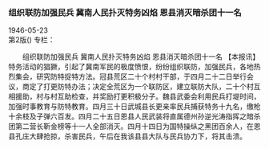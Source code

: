 ### 组织联防加强民兵  冀南人民扑灭特务凶焰  恩县消灭暗杀团十一名  

1946-05-23  
第2版()
专栏：

　　组织联防加强民兵
    冀南人民扑灭特务凶焰
    恩县消灭暗杀团十一名
    【本报讯】特务活动的猖獗，引起了冀南军民的极度愤恨，纷纷组织联防，加强民兵，各地热烈集会，研究防特捉特方法。冠县荒区二十个村村干部，于四月二十二日举行会议，商定了打更防特办法；决定全荒区为一个联防区，建立联防大队，二十个村互相援助，村与村互助检查，并奖励打更积极分子。魏县武委会利用民兵打堤时间，加强时事教育与防特教育。四月三十日武城县长更亲率民兵捕获特务十九名，缴枪十余枝及子弹六百发。四月二十五日恩县人民武装将直属德州孙逆光涛指挥之暗杀团第二营长靳金榜等十一人全部消灭。四月十四日为国特操纵之黑团百余人，在恩县孔庄大肆抢掠，杀害民兵，午后在我该县县大队与民兵协力下，将其击溃。  
